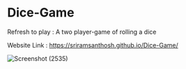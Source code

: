 # Dice-Game
Refresh to play : A two player-game of rolling a dice

Website Link : https://sriramsanthosh.github.io/Dice-Game/

![Screenshot (2535)](https://user-images.githubusercontent.com/95128072/176987233-5f45aa51-1e15-40fd-91c3-eec9bc39076f.png)

